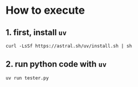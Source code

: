 # How to execute

## 1. first, install `uv`

```shell
curl -LsSf https://astral.sh/uv/install.sh | sh
```

## 2. run python code with `uv`

```shell
uv run tester.py
```
